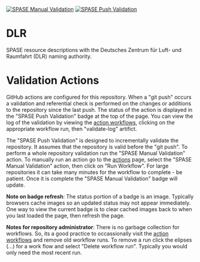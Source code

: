 [![SPASE Manual Validation](https://github.com/hpde/DLR/actions/workflows/validate.yml/badge.svg)](https://github.com/hpde/DLR/actions/workflows/validate.yml)
[![SPASE Push Validation](https://github.com/hpde/DLR/actions/workflows/validate-push.yml/badge.svg)](https://github.com/hpde/DLR/actions/workflows/validate-push.yml)

# DLR
SPASE resource descriptions with the Deutsches Zentrum für Luft- und Raumfahrt  (DLR) naming authority.

# Validation Actions

GitHub actions are configured for this repository. When a "git push" occurs 
a validation and referential check is performed on the changes or additions 
to the repository since the last push. The status of the action is displayed in the
"SPASE Push Validation" badge at the top of the page. You can view the log of the
validation by viewing the [action workflows](../../actions), clicking on the appropriate workflow
run, then "validate-log" artifict.

The "SPASE Push Validation" is designed to incrementally validate the repository. It assumes
that the repository is valid before the "git push". To perform a whole repository validation
run the "SPASE Manual Validation" action.  To manually run an action go to the [actions](../../actions) page,
select the "SPASE Manual Validation" action, then click on "Run Workflow". For large repositories it 
can take many minutes for the workflow to complete - be patient. Once it is complete the "SPASE Manual Validation"
badge will update.

**Note on badge refresh**: The status portion of a badge is an image. Typically browsers cache images so an 
updated status may not appear immediately. One way to view the current badge is to clear cached images back to when you
last loaded the page, then refresh the page.

**Notes for repository administrator**: There is no garbage collection for workflows. So, its a good practice to
occassionally visit the [action workflows](../../actions) and remove old workflow runs. To remove a run click
the elipses (...) for a work flow and select "Delete workflow run". Typically you would only need the most recent run.